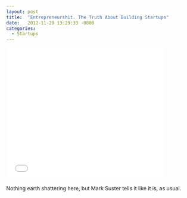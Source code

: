 ```yaml
---
layout: post
title:  "Entrepreneurshit. The Truth About Building Startups"
date:   2012-11-20 13:29:33 -0800
categories:
  - Startups
---
```


<iframe class="embedly-embed" src="//cdn.embedly.com/widgets/media.html?src=https%3A%2F%2Fwww.slideshare.net%2Fslideshow%2Fembed_code%2Fkey%2F3c5YdTS4QBZspz&url=http%3A%2F%2Fwww.slideshare.net%2Fmsuster%2Fentrepreneurshit-the-truth-about-building-starutps&image=http%3A%2F%2Fcdn.slidesharecdn.com%2Fss_thumbnails%2Funiversityofchicagoseedconnov12-121115234115-phpapp01-thumbnail-4.jpg%3Fcb%3D1353066484&key=d815972c91e546edb5d2d02e509f8b1c&type=text%2Fhtml&schema=slideshare" width="425" height="355" scrolling="no" frameborder="0" allowfullscreen></iframe>

Nothing earth shattering here, but Mark Suster tells it like it is, as usual.
